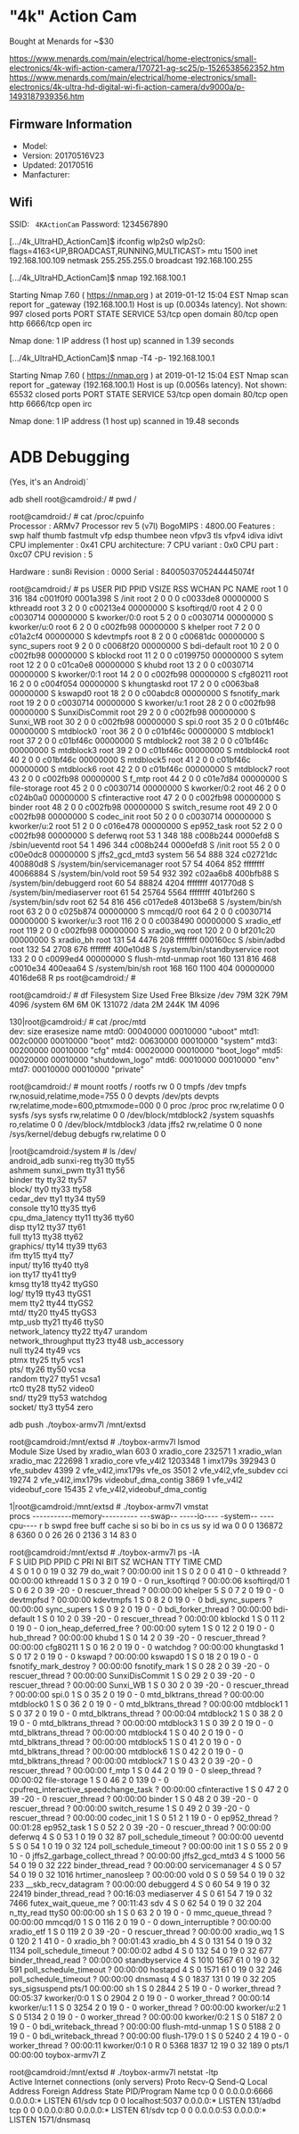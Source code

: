 # "4k" Action Cam

Bought at Menards for ~$30

https://www.menards.com/main/electrical/home-electronics/small-electronics/4k-wifi-action-camera/170721-ag-sc25/p-1526538562352.htm
https://www.menards.com/main/electrical/home-electronics/small-electronics/4k-ultra-hd-digital-wi-fi-action-camera/dv9000a/p-1493187939356.htm

## Firmware Information

- Model: 
- Version: 20170516V23
- Updated: 20170516
- Manfacturer: 

## Wifi 

SSID: ``` 4KActionCam```
Password: 1234567890

[.../4k_UltraHD_ActionCam]$ ifconfig wlp2s0
wlp2s0: flags=4163<UP,BROADCAST,RUNNING,MULTICAST>  mtu 1500
        inet 192.168.100.109  netmask 255.255.255.0  broadcast 192.168.100.255


[.../4k_UltraHD_ActionCam]$ nmap 192.168.100.1

Starting Nmap 7.60 ( https://nmap.org ) at 2019-01-12 15:04 EST
Nmap scan report for _gateway (192.168.100.1)
Host is up (0.0034s latency).
Not shown: 997 closed ports
PORT     STATE SERVICE
53/tcp   open  domain
80/tcp   open  http
6666/tcp open  irc

Nmap done: 1 IP address (1 host up) scanned in 1.39 seconds

[.../4k_UltraHD_ActionCam]$ nmap -T4 -p- 192.168.100.1

Starting Nmap 7.60 ( https://nmap.org ) at 2019-01-12 15:04 EST
Nmap scan report for _gateway (192.168.100.1)
Host is up (0.0056s latency).
Not shown: 65532 closed ports
PORT     STATE SERVICE
53/tcp   open  domain
80/tcp   open  http
6666/tcp open  irc

Nmap done: 1 IP address (1 host up) scanned in 19.48 seconds

# ADB Debugging

(Yes, it's an Android)`

adb shell
root@camdroid:/ # pwd
/

root@camdroid:/ # cat /proc/cpuinfo                                            
Processor	: ARMv7 Processor rev 5 (v7l)
BogoMIPS	: 4800.00
Features	: swp half thumb fastmult vfp edsp thumbee neon vfpv3 tls vfpv4 idiva idivt 
CPU implementer	: 0x41
CPU architecture: 7
CPU variant	: 0x0
CPU part	: 0xc07
CPU revision	: 5

Hardware	: sun8i
Revision	: 0000
Serial		: 8400503705244445074f


root@camdroid:/ # ps
USER     PID   PPID  VSIZE  RSS     WCHAN    PC         NAME
root      1     0     316    184   c001f0f0 0001a398 S /init
root      2     0     0      0     c0033de8 00000000 S kthreadd
root      3     2     0      0     c00213e4 00000000 S ksoftirqd/0
root      4     2     0      0     c0030714 00000000 S kworker/0:0
root      5     2     0      0     c0030714 00000000 S kworker/u:0
root      6     2     0      0     c002fb98 00000000 S khelper
root      7     2     0      0     c01a2cf4 00000000 S kdevtmpfs
root      8     2     0      0     c00681dc 00000000 S sync_supers
root      9     2     0      0     c0068f20 00000000 S bdi-default
root      10    2     0      0     c002fb98 00000000 S kblockd
root      11    2     0      0     c0199750 00000000 S sytem
root      12    2     0      0     c01ca0e8 00000000 S khubd
root      13    2     0      0     c0030714 00000000 S kworker/0:1
root      14    2     0      0     c002fb98 00000000 S cfg80211
root      16    2     0      0     c004f054 00000000 S khungtaskd
root      17    2     0      0     c0063ba8 00000000 S kswapd0
root      18    2     0      0     c00abdc8 00000000 S fsnotify_mark
root      19    2     0      0     c0030714 00000000 S kworker/u:1
root      28    2     0      0     c002fb98 00000000 S SunxiDisCommit
root      29    2     0      0     c002fb98 00000000 S Sunxi_WB
root      30    2     0      0     c002fb98 00000000 S spi.0
root      35    2     0      0     c01bf46c 00000000 S mtdblock0
`root      36    2     0      0     c01bf46c 00000000 S mtdblock1
root      37    2     0      0     c01bf46c 00000000 S mtdblock2
root      38    2     0      0     c01bf46c 00000000 S mtdblock3
root      39    2     0      0     c01bf46c 00000000 S mtdblock4
root      40    2     0      0     c01bf46c 00000000 S mtdblock5
root      41    2     0      0     c01bf46c 00000000 S mtdblock6
root      42    2     0      0     c01bf46c 00000000 S mtdblock7
root      43    2     0      0     c002fb98 00000000 S f_mtp
root      44    2     0      0     c01e7d84 00000000 S file-storage
root      45    2     0      0     c0030714 00000000 S kworker/0:2
root      46    2     0      0     c024b0a0 00000000 S cfinteractive
root      47    2     0      0     c002fb98 00000000 S binder
root      48    2     0      0     c002fb98 00000000 S switch_resume
root      49    2     0      0     c002fb98 00000000 S codec_init
root      50    2     0      0     c0030714 00000000 S kworker/u:2
root      51    2     0      0     c016e478 00000000 S ep952_task
root      52    2     0      0     c002fb98 00000000 S deferwq
root      53    1     348    188   c008b244 0000efd8 S /sbin/ueventd
root      54    1     496    344   c008b244 0000efd8 S /init
root      55    2     0      0     c00e0dc8 00000000 S jffs2_gcd_mtd3
system    56    54    888    324   c02721dc 400880d8 S /system/bin/servicemanager
root      57    54    4064   852   ffffffff 40066884 S /system/bin/vold
root      59    54    932    392   c02aa6b8 400bfb88 S /system/bin/debuggerd
root      60    54    88824  4204  ffffffff 401770d8 S /system/bin/mediaserver
root      61    54    25764  5564  ffffffff 401bf260 S /system/bin/sdv
root      62    54    816    456   c017ede8 4013be68 S /system/bin/sh
root      63    2     0      0     c025b874 00000000 S mmcqd/0
root      64    2     0      0     c0030714 00000000 S kworker/u:3
root      116   2     0      0     c0038490 00000000 S xradio_etf
root      119   2     0      0     c002fb98 00000000 S xradio_wq
root      120   2     0      0     bf201c20 00000000 S xradio_bh
root      131   54    4476   208   ffffffff 000160cc S /sbin/adbd
root      132   54    2708   676   ffffffff 400e10d8 S /system/bin/standbyservice
root      133   2     0      0     c0099ed4 00000000 S flush-mtd-unmap
root      160   131   816    468   c0010e34 400eaa64 S /system/bin/sh
root      168   160   1100   404   00000000 4016de68 R ps
root@camdroid:/ # 

root@camdroid:/ # df
Filesystem             Size   Used   Free   Blksize
/dev                    79M    32K    79M   4096
/system                  6M     6M     0K   131072
/data                    2M   244K     1M   4096

130|root@camdroid:/ # cat /proc/mtd                                            
dev:    size   erasesize  name
mtd0: 00040000 00010000 "uboot"
mtd1: 002c0000 00010000 "boot"
mtd2: 00630000 00010000 "system"
mtd3: 00200000 00010000 "cfg"
mtd4: 00020000 00010000 "boot_logo"
mtd5: 00020000 00010000 "shutdown_logo"
mtd6: 00010000 00010000 "env"
mtd7: 00010000 00010000 "private"

root@camdroid:/ # mount
rootfs / rootfs rw 0 0
tmpfs /dev tmpfs rw,nosuid,relatime,mode=755 0 0
devpts /dev/pts devpts rw,relatime,mode=600,ptmxmode=000 0 0
proc /proc proc rw,relatime 0 0
sysfs /sys sysfs rw,relatime 0 0
/dev/block/mtdblock2 /system squashfs ro,relatime 0 0
/dev/block/mtdblock3 /data jffs2 rw,relatime 0 0
none /sys/kernel/debug debugfs rw,relatime 0 0

|root@camdroid:/system # ls /dev/                                           
android_adb         sunxi-reg           tty30               tty55             
ashmem              sunxi_pwm           tty31               tty56             
binder              tty                 tty32               tty57             
block/              tty0                tty33               tty58             
cedar_dev           tty1                tty34               tty59             
console             tty10               tty35               tty6              
cpu_dma_latency     tty11               tty36               tty60             
disp                tty12               tty37               tty61             
full                tty13               tty38               tty62             
graphics/           tty14               tty39               tty63             
ifm                 tty15               tty4                tty7              
input/              tty16               tty40               tty8              
ion                 tty17               tty41               tty9              
kmsg                tty18               tty42               ttyGS0            
log/                tty19               tty43               ttyGS1            
mem                 tty2                tty44               ttyGS2            
mtd/                tty20               tty45               ttyGS3            
mtp_usb             tty21               tty46               ttyS0             
network_latency     tty22               tty47               urandom           
network_throughput  tty23               tty48               usb_accessory     
null                tty24               tty49               vcs               
ptmx                tty25               tty5                vcs1              
pts/                tty26               tty50               vcsa              
random              tty27               tty51               vcsa1             
rtc0                tty28               tty52               video0            
snd/                tty29               tty53               watchdog          
socket/             tty3                tty54               zero  

adb push ./toybox-armv7l /mnt/extsd

root@camdroid:/mnt/extsd # ./toybox-armv7l lsmod                               
Module                  Size  Used by
xradio_wlan              603  0 
xradio_core           232571  1 xradio_wlan
xradio_mac            222698  1 xradio_core
vfe_v4l2             1203348  1 
imx179s               392943  0 
vfe_subdev              4399  2 vfe_v4l2,imx179s
vfe_os                  3501  2 vfe_v4l2,vfe_subdev
cci                    19274  2 vfe_v4l2,imx179s
videobuf_dma_contig     3869  1 vfe_v4l2
videobuf_core          15435  2 vfe_v4l2,videobuf_dma_contig


1|root@camdroid:/mnt/extsd # ./toybox-armv7l vmstat                            
procs -----------memory---------- ---swap-- -----io---- -system-- ----cpu----
 r  b   swpd   free   buff  cache   si   so    bi    bo   in   cs us sy id wa 0  0      0 136872      8   6360    0    0    26    26    0 2136  3 14 83  0

root@camdroid:/mnt/extsd # ./toybox-armv7l ps -lA                              
F S   UID   PID  PPID C PRI  NI BIT    SZ WCHAN  TTY          TIME CMD            
4 S     0     1     0 0  19   0  32    79 do_wait ?       00:00:00 init
1 S     0     2     0 0  41   0   -     0 kthreadd ?      00:00:00 kthreadd
1 S     0     3     2 0  19   0   -     0 run_ksoftirqd ? 00:00:06 ksoftirqd/0
1 S     0     6     2 0  39 -20   -     0 rescuer_thread ? 00:00:00 khelper
5 S     0     7     2 0  19   0   -     0 devtmpfsd ?     00:00:00 kdevtmpfs
1 S     0     8     2 0  19   0   -     0 bdi_sync_supers ? 00:00:00 sync_supers
1 S     0     9     2 0  19   0   -     0 bdi_forker_thread ? 00:00:00 bdi-default
1 S     0    10     2 0  39 -20   -     0 rescuer_thread ? 00:00:00 kblockd
1 S     0    11     2 0  19   0   -     0 ion_heap_deferred_free ? 00:00:00 sytem
1 S     0    12     2 0  19   0   -     0 hub_thread ?    00:00:00 khubd
1 S     0    14     2 0  39 -20   -     0 rescuer_thread ? 00:00:00 cfg80211
1 S     0    16     2 0  19   0   -     0 watchdog ?      00:00:00 khungtaskd
1 S     0    17     2 0  19   0   -     0 kswapd ?        00:00:00 kswapd0
1 S     0    18     2 0  19   0   -     0 fsnotify_mark_destroy ? 00:00:00 fsnotify_mark
1 S     0    28     2 0  39 -20   -     0 rescuer_thread ? 00:00:00 SunxiDisCommit
1 S     0    29     2 0  39 -20   -     0 rescuer_thread ? 00:00:00 Sunxi_WB
1 S     0    30     2 0  39 -20   -     0 rescuer_thread ? 00:00:00 spi.0
1 S     0    35     2 0  19   0   -     0 mtd_blktrans_thread ? 00:00:00 mtdblock0
1 S     0    36     2 0  19   0   -     0 mtd_blktrans_thread ? 00:00:00 mtdblock1
1 S     0    37     2 0  19   0   -     0 mtd_blktrans_thread ? 00:00:04 mtdblock2
1 S     0    38     2 0  19   0   -     0 mtd_blktrans_thread ? 00:00:00 mtdblock3
1 S     0    39     2 0  19   0   -     0 mtd_blktrans_thread ? 00:00:00 mtdblock4
1 S     0    40     2 0  19   0   -     0 mtd_blktrans_thread ? 00:00:00 mtdblock5
1 S     0    41     2 0  19   0   -     0 mtd_blktrans_thread ? 00:00:00 mtdblock6
1 S     0    42     2 0  19   0   -     0 mtd_blktrans_thread ? 00:00:00 mtdblock7
1 S     0    43     2 0  39 -20   -     0 rescuer_thread ? 00:00:00 f_mtp
1 S     0    44     2 0  19   0   -     0 sleep_thread ?  00:00:02 file-storage
1 S     0    46     2 0 139   0   -     0 cpufreq_interactive_speedchange_task ? 00:00:00 cfinteractive
1 S     0    47     2 0  39 -20   -     0 rescuer_thread ? 00:00:00 binder
1 S     0    48     2 0  39 -20   -     0 rescuer_thread ? 00:00:00 switch_resume
1 S     0    49     2 0  39 -20   -     0 rescuer_thread ? 00:00:00 codec_init
1 S     0    51     2 1  19   0   -     0 ep952_thread ?  00:01:28 ep952_task
1 S     0    52     2 0  39 -20   -     0 rescuer_thread ? 00:00:00 deferwq
4 S     0    53     1 0  19   0  32    87 poll_schedule_timeout ? 00:00:00 ueventd
5 S     0    54     1 0  19   0  32   124 poll_schedule_timeout ? 00:00:00 init
1 S     0    55     2 0   9  10   -     0 jffs2_garbage_collect_thread ? 00:00:00 jffs2_gcd_mtd3
4 S  1000    56    54 0  19   0  32   222 binder_thread_read ? 00:00:00 servicemanager
4 S     0    57    54 0  19   0  32  1016 hrtimer_nanosleep ? 00:00:00 vold
0 S     0    59    54 0  19   0  32   233 __skb_recv_datagram ? 00:00:00 debuggerd
4 S     0    60    54 9  19   0  32 22419 binder_thread_read ? 00:16:03 mediaserver
4 S     0    61    54 7  19   0  32  7466 futex_wait_queue_me ? 00:11:43 sdv
4 S     0    62    54 0  19   0  32   204 n_tty_read ttyS0 00:00:00 sh
1 S     0    63     2 0  19   0   -     0 mmc_queue_thread ? 00:00:00 mmcqd/0
1 S     0   116     2 0  19   0   -     0 down_interruptible ? 00:00:00 xradio_etf
1 S     0   119     2 0  39 -20   -     0 rescuer_thread ? 00:00:00 xradio_wq
1 S     0   120     2 1  41   0   -     0 xradio_bh ?     00:01:43 xradio_bh
4 S     0   131    54 0  19   0  32  1134 poll_schedule_timeout ? 00:00:02 adbd
4 S     0   132    54 0  19   0  32   677 binder_thread_read ? 00:00:00 standbyservice
4 S  1010  1567    61 0  19   0  32   591 poll_schedule_timeout ? 00:00:00 hostapd
4 S     0  1571    61 0  19   0  32   246 poll_schedule_timeout ? 00:00:00 dnsmasq
4 S     0  1837   131 0  19   0  32   205 sys_sigsuspend pts/1 00:00:00 sh
1 S     0  2844     2 5  19   0   -     0 worker_thread ? 00:05:37 kworker/0:0
1 S     0  2904     2 0  19   0   -     0 worker_thread ? 00:00:14 kworker/u:1
1 S     0  3254     2 0  19   0   -     0 worker_thread ? 00:00:00 kworker/u:2
1 S     0  5134     2 0  19   0   -     0 worker_thread ? 00:00:00 kworker/0:2
1 S     0  5187     2 0  19   0   -     0 bdi_writeback_thread ? 00:00:00 flush-mtd-unmap
1 S     0  5188     2 0  19   0   -     0 bdi_writeback_thread ? 00:00:00 flush-179:0
1 S     0  5240     2 4  19   0   -     0 worker_thread ? 00:00:11 kworker/0:1
0 R     0  5368  1837 12 19   0  32   189 0      pts/1    00:00:00 toybox-armv7l
Z

root@camdroid:/mnt/extsd # ./toybox-armv7l netstat -ltp                        
Active Internet connections (only servers)
Proto Recv-Q Send-Q Local Address           Foreign Address         State       PID/Program Name
tcp        0      0 0.0.0.0:6666            0.0.0.0:*               LISTEN      61/sdv
tcp        0      0 localhost:5037          0.0.0.0:*               LISTEN      131/adbd
tcp        0      0 0.0.0.0:80              0.0.0.0:*               LISTEN      61/sdv
tcp        0      0 0.0.0.0:53              0.0.0.0:*               LISTEN      1571/dnsmasq

